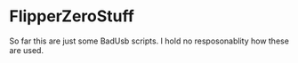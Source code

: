# FlipperZeroStuff
So far this are just some BadUsb scripts. I hold no resposonablity how these are used. 
